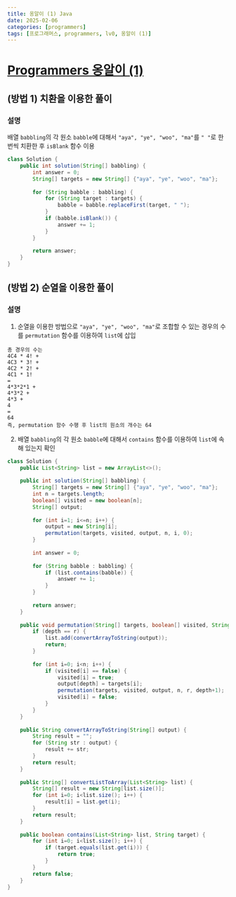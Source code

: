 ```yaml
---
title: 옹알이 (1) Java
date: 2025-02-06
categories: [programmers]
tags: [프로그래머스, programmers, lv0, 옹알이 (1)]    
---
```


# [Programmers 옹알이 (1)](https://school.programmers.co.kr/learn/courses/30/lessons/120956)
## (방법 1) 치환을 이용한 풀이 
### 설명
배열 `babbling`의 각 원소 `babble`에 대해서
`"aya", "ye", "woo", "ma"`를 `" "`로 한번씩 치환한 후 
`isBlank` 함수 이용
```java
class Solution {
    public int solution(String[] babbling) {
        int answer = 0;
        String[] targets = new String[] {"aya", "ye", "woo", "ma"};
        
        for (String babble : babbling) {
            for (String target : targets) {
                babble = babble.replaceFirst(target, " ");
            }
            if (babble.isBlank()) {
                answer += 1;
            }
        }
        
        return answer;
    }
}
```
## (방법 2) 순열을 이용한 풀이 
### 설명
1. 순열을 이용한 방법으로 `"aya", "ye", "woo", "ma"`로 조합할 수 있는 경우의 수를 `permutation` 함수를 이용하여 `list`에 삽입
```
총 경우의 수는
4C4 * 4! +
4C3 * 3! +
4C2 * 2! +
4C1 * 1!
= 
4*3*2*1 +
4*3*2 +
4*3 +
4
=
64
즉, permutation 함수 수행 후 list의 원소의 개수는 64
```

2. 배열 `babbling`의 각 원소 `babble`에 대해서 `contains` 함수를 이용하여 `list`에 속해 있는지 확인 
```java
class Solution {
    public List<String> list = new ArrayList<>();
    
    public int solution(String[] babbling) {
        String[] targets = new String[] {"aya", "ye", "woo", "ma"};
        int n = targets.length;
        boolean[] visited = new boolean[n];
        String[] output;
        
        for (int i=1; i<=n; i++) {
            output = new String[i];
            permutation(targets, visited, output, n, i, 0);
        }
                
        int answer = 0;
        
        for (String babble : babbling) {
            if (list.contains(babble)) {
                answer += 1;
            }
        }
        
        return answer; 
    }
    
    public void permutation(String[] targets, boolean[] visited, String[] output, int n, int r, int depth) {
        if (depth == r) {
            list.add(convertArrayToString(output));
            return;
        }
        
        for (int i=0; i<n; i++) {
            if (visited[i] == false) {
                visited[i] = true;
                output[depth] = targets[i];
                permutation(targets, visited, output, n, r, depth+1);
                visited[i] = false;
            }
        }
    }
    
    public String convertArrayToString(String[] output) {
        String result = ""; 
        for (String str : output) {
            result += str;
        }
        return result;
    }
    
    public String[] convertListToArray(List<String> list) {
        String[] result = new String[list.size()];
        for (int i=0; i<list.size(); i++) {
            result[i] = list.get(i);
        }
        return result;
    }
    
    public boolean contains(List<String> list, String target) {
        for (int i=0; i<list.size(); i++) {
            if (target.equals(list.get(i))) {
                return true;
            }
        }
        return false;
    }
}
```
